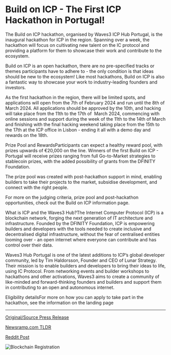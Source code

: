 # Build on ICP - The First ICP Hackathon in Portugal!

The Build on ICP hackathon, organised by Waves3 ICP Hub Portugal, is the inaugural hackathon for ICP in the region. Spanning over a week, the hackathon will focus on cultivating new talent on the IC protocol and providing a platform for them to showcase their work and contribute to the ecosystem.

Build on ICP is an open hackathon, there are no pre-specified tracks or themes participants have to adhere to - the only condition is that ideas should be new to the ecosystem! Like most hackathons, Build on ICP is also a fantastic way to showcase your work to industry-leading founders and investors.

As the first hackathon in the region, there will be limited spots, and applications will open from the 7th of February 2024 and run until the 8th of March 2024. All applications should be approved by the 10th, and hacking will take place from the 11th to the 17th of  March 2024, commencing with online sessions and support during the week of the 11th to the 14th of March and finishing with the final hacking weekend taking place from the 15th to the 17th at the ICP office in Lisbon - ending it all with a demo day and rewards on the 18th.

Prize Pool and RewardsParticipants can expect a healthy reward pool, with prizes upwards of €20,000 on the line. Winners of the first Build on ICP - Portugal will receive prizes ranging from full Go-to-Market strategies to stablecoin prizes, with the added possibility of grants from the DFINITY Foundation.

The prize pool was created with post-hackathon support in mind, enabling builders to take their projects to the market, subsidise development, and connect with the right people.

For more on the judging criteria, prize pool and post-hackathon opportunities, check out the Build on ICP information page.

What is ICP and the Waves3 Hub?The Internet Computer Protocol (ICP) is a blockchain network, forging the next generation of IT architecture and infrastructure. Founded by the DFINITY Foundation, ICP is empowering builders and developers with the tools needed to create inclusive and decentralised digital infrastructure, without the fear of centralised entities looming over - an open internet where everyone can contribute and has control over their data.

Waves3 Hub Portugal is one of the latest additions to ICP’s global developer community, led by Tim Haldorsson, Founder and CEO of Lunar Strategy. Their mission is to enable builders and developers to bring their ideas to life, using IC Protocol. From networking events and builder workshops to hackathons and other activations, Waves3 aims to create a community of like-minded and forward-thinking founders and builders and support them in contributing to an open and autonomous internet.

Eligibility detailsFor more on how you can apply to take part in the hackathon, see the information on the landing page 

---

[Original/Source Press Release](https://blockchainwire.io/press-release/build-on-icp---the-first-icp-hackathon-in-portugal)
                    

[Newsramp.com TLDR](None) 



[Reddit Post](https://www.reddit.com/r/technology_press/comments/1avwy4f/inaugural_build_on_icp_hackathon_set_to_cultivate/) 



![Blockchain Registration](https://cdn.newsramp.app/blockchainwire/qrcode/242/20/zero9gtw.webp)
